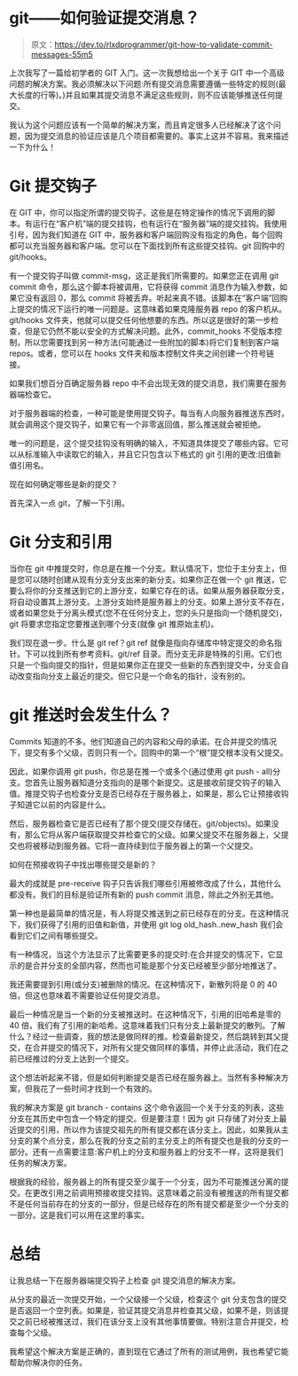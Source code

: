 # git——如何验证提交消息？

> 原文：<https://dev.to/rlxdprogrammer/git-how-to-validate-commit-messages-55m5>

上次我写了一篇给初学者的 GIT 入门。这一次我想给出一个关于 GIT 中一个高级问题的解决方案。我必须解决以下问题:所有提交消息需要遵循一些特定的规则(最大长度的行等)。)并且如果其提交消息不满足这些规则，则不应该能够推送任何提交。

我认为这个问题应该有一个简单的解决方案，而且肯定很多人已经解决了这个问题，因为提交消息的验证应该是几个项目都需要的。事实上这并不容易。我来描述一下为什么！

# Git 提交钩子

在 GIT 中，你可以指定所谓的提交钩子。这些是在特定操作的情况下调用的脚本。有运行在“客户机”端的提交挂钩，也有运行在“服务器”端的提交挂钩。我使用引号，因为我们知道在 GIT 中，服务器和客户端回购没有指定的角色，每个回购都可以充当服务器和客户端。您可以在下面找到所有这些提交挂钩。git 回购中的 git/hooks。

有一个提交钩子叫做 commit-msg，这正是我们所需要的。如果您正在调用 git commit 命令，那么这个脚本将被调用，它将获得 commit 消息作为输入参数，如果它没有返回 0，那么 commit 将被丢弃。听起来真不错。该脚本在“客户端”回购上提交的情况下运行的唯一问题是。这意味着如果克隆服务器 repo 的客户机从。git/hooks 文件夹，他就可以提交任何他想要的东西。所以这是很好的第一步检查，但是它仍然不能以安全的方式解决问题。此外，commit_hooks 不受版本控制，所以您需要找到另一种方法(可能通过一些附加的脚本)将它们复制到客户端 repos。或者，您可以在 hooks 文件夹和版本控制文件夹之间创建一个符号链接。

如果我们想百分百确定服务器 repo 中不会出现无效的提交消息，我们需要在服务器端检查它。

对于服务器端的检查，一种可能是使用提交钩子。每当有人向服务器推送东西时，就会调用这个提交钩子，如果它有一个非零返回值，那么推送就会被拒绝。

唯一的问题是，这个提交挂钩没有明确的输入，不知道具体提交了哪些内容。它可以从标准输入中读取它的输入，并且它只包含以下格式的 git 引用的更改:旧值新值引用名。

现在如何确定哪些是新的提交？

首先深入一点 git，了解一下引用。

# Git 分支和引用

当你在 git 中推提交时，你总是在推一个分支。默认情况下，您位于主分支上，但是您可以随时创建从现有分支分支出来的新分支。如果你正在做一个 git 推送，它要么将你的分支推送到它的上游分支，如果它存在的话。如果从服务器获取分支，将自动设置其上游分支。上游分支始终是服务器上的分支。如果上游分支不存在，或者如果您处于分离头模式(您不在任何分支上，您的头只是指向一个随机提交)，git 将要求您指定您要推送到哪个分支(就像 git 推原始主机)。

我们现在退一步。什么是 git ref？git ref 就像是指向存储库中特定提交的命名指针。下可以找到所有参考资料。git/ref 目录。而分支无非是特殊的引用。它们也只是一个指向提交的指针，但是如果你正在提交一些新的东西到提交中，分支会自动改变指向分支上最近的提交。但它只是一个命名的指针，没有别的。

# git 推送时会发生什么？

Commits 知道的不多。他们知道自己的内容和父母的承诺。在合并提交的情况下，提交有多个父级，否则只有一个。回购中的第一个“根”提交根本没有父提交。

因此，如果你调用 git push，你总是在推一个或多个(通过使用 git push - all)分支。您首先让服务器知道分支指向的是哪个新提交。这是接收前提交钩子的输入值。推提交钩子也检查分支是否已经存在于服务器上，如果是，那么它让预接收钩子知道它以前的内容是什么。

然后，服务器检查它是否已经有了那个提交(提交存储在。git/objects)。如果没有，那么它将从客户端获取提交并检查它的父级。如果父提交不在服务器上，父提交也将被移动到服务器。它将一直持续到位于服务器上的第一个父提交。

如何在预接收钩子中找出哪些提交是新的？

最大的成就是 pre-receive 钩子只告诉我们哪些引用被修改成了什么，其他什么都没有。我们的目标是验证所有新的 push commit 消息，除此之外别无其他。

第一种也是最简单的情况是，有人将提交推送到之前已经存在的分支。在这种情况下，我们获得了引用的旧值和新值，并使用 git log old_hash..new_hash 我们会看到它们之间有哪些提交。

有一种情况，当这个方法显示了比需要更多的提交时:在合并提交的情况下，它显示的是合并分支的全部内容，然而也可能是那个分支已经被至少部分地推送了。

我还需要提到引用(或分支)被删除的情况。在这种情况下，新散列将是 0 的 40 倍，但这也意味着不需要验证任何提交消息。

最后一种情况是当一个新的分支被推送时。在这种情况下，引用的旧哈希是零的 40 倍，我们有了引用的新哈希。这意味着我们只有分支上最新提交的散列。了解什么？经过一些调查，我的想法是做同样的推。检查最新提交，然后跳转到其父提交，在合并提交的情况下，对所有父提交做同样的事情，并停止此活动，我们在之前已经推过的分支上达到一个提交。

这个想法听起来不错，但是如何判断提交是否已经在服务器上。当然有多种解决方案，但我花了一些时间才找到一个有效的。

我的解决方案是 git branch - contains 这个命令返回一个关于分支的列表，这些分支在其历史中包含一个特定的提交。但是要注意！因为 git 只存储了对分支上最近提交的引用，所以作为该提交祖先的所有提交都在该分支上。因此，如果我从主分支的某个点分支，那么在我的分支之前的主分支上的所有提交也是我的分支的一部分。还有一点需要注意:客户机上的分支和服务器上的分支不一样，这将是我们任务的解决方案。

根据我的经验，服务器上的所有提交至少属于一个分支，因为不可能推送分离的提交。在更改引用之前调用预接收提交挂钩。这意味着之前没有被推送的所有提交都不是任何当前存在的分支的一部分，但是已经存在的所有提交都是至少一个分支的一部分。这是我们可以用在这里的事实。

# 总结

让我总结一下在服务器端提交钩子上检查 git 提交消息的解决方案。

从分支的最近一次提交开始，一个父级接一个父级，检查这个 git 分支包含的提交是否返回一个空列表。如果是，验证其提交消息并检查其父级，如果不是，则该提交之前已经被推送过，我们在该分支上没有其他事情要做。特别注意合并提交，检查每个父级。

我希望这个解决方案是正确的，直到现在它通过了所有的测试用例，我也希望它能帮助你解决你的任务。